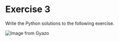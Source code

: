 # Exercise 3

Write the Python solutions to the following exercise.

![Image from Gyazo](https://i.gyazo.com/49ec39fb9f501ce8747d131795cc3835.png)